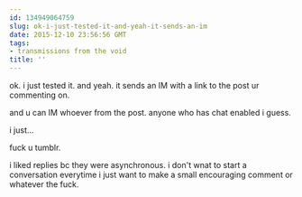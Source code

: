 ```yaml
---
id: 134949064759
slug: ok-i-just-tested-it-and-yeah-it-sends-an-im
date: 2015-12-10 23:56:56 GMT
tags:
- transmissions from the void
title: ''
---
```


ok. i just tested it. and yeah. it sends an IM with a link to the post ur commenting on.

and u can IM whoever from the post. anyone who  has chat enabled i guess.

i just...

fuck u tumblr. 

i liked replies bc they were asynchronous. i don't wnat to start a conversation everytime i just want to make a small encouraging comment or whatever the fuck.
